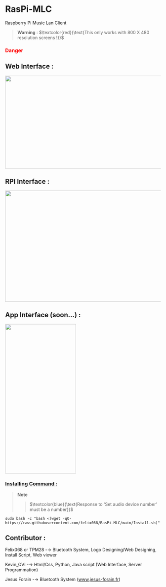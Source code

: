 # RasPi-MLC
Raspberry Pi Music Lan Client

> __Warning__ :
> $\textcolor{red}{\text{This only works with 800 X 480 resolution screens !}}$


<h3 style="color:#ff0000">Danger</h3>

## Web Interface :
<img src="https://media.discordapp.net/attachments/1005083652977336341/1013373790463467561/unknown.png?width=1340&height=754"
     width="536"
     height="301">
## RPI Interface :
<img src="https://cdn.discordapp.com/attachments/1005083652977336341/1013377703593906206/unknown.png"
     width="550"
     height="360">
## App Interface (soon...) :
<img src="https://cdn.discordapp.com/attachments/1005083652977336341/1013396426555920444/unknown.png"
     width="229"
     height="484">

### <ins>Installing Command :</ins>
> __Note__
>>$\textcolor{blue}{\text{Response to 'Set audio device number' must be a number}}$
```
sudo bash -c "bash <(wget -qO- https://raw.githubusercontent.com/felix068/RasPi-MLC/main/Install.sh)"
```


## Contributor :

Felix068 or TPM28 -→ Bluetooth System, Logo Designing/Web Designing, Install Script, Web viewer

Kevin_OVI -→ Html/Css, Python, Java script (Web Interface, Server Programmation)

Jesus Forain -→ Bluetooth System (<a href="https://www.jesus-forain.fr/blog/raspberry-pi-en-recepteur-audio-bluetooth-a2dp-audio-sink-112.html">www.jesus-forain.fr</a>)
